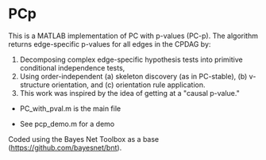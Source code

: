 # PCp

This is a MATLAB implementation of PC with p-values (PC-p). The algorithm returns edge-specific p-values for all edges in the CPDAG by:

1. Decomposing complex edge-specific hypothesis tests into primitive conditional independence tests,
2. Using order-independent (a) skeleton discovery (as in PC-stable), (b) v-structure orientation, and (c) orientation rule application.
3. This work was inspired by the idea of getting at a "causal p-value."

- PC_with_pval.m is the main file

- See pcp_demo.m for a demo

Coded using the Bayes Net Toolbox as a base (https://github.com/bayesnet/bnt).

